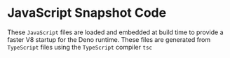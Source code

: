 # JavaScript Snapshot Code

These `JavaScript` files are loaded and embedded at build time to provide a
faster V8 startup for the Deno runtime. These files are generated from
`TypeScript` files using the `TypeScript` compiler `tsc`
